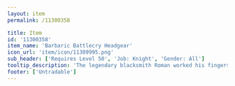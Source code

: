 ```yaml
---
layout: item
permalink: /11300358

title: Item
id: '11300358'
item_name: 'Barbaric Battlecry Headgear'
icon_url: 'item/icon/11309995.png'
sub_header: ['Requires Level 50', 'Job: Knight', 'Gender: All']
tooltip_description: 'The legendary blacksmith Roman worked his fingers to the bone creating this hat for Knights competing in the arena. It''s made from a light, durable material that keeps you protected yet light on your feet.'
footer: ['Untradable']
---
```

